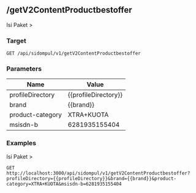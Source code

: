 ## /getV2ContentProductbestoffer
Isi Paket &gt;

### Target
```
GET /api/sidompul/v1/getV2ContentProductbestoffer
```

### Parameters
Name | Value
--- | ---
profileDirectory|{{profileDirectory}}
brand|{{brand}}
product-category|XTRA+KUOTA
msisdn-b|6281935155404



### Examples
Isi Paket &gt;
```
GET http://localhost:3000/api/sidompul/v1/getV2ContentProductbestoffer?profileDirectory={{profileDirectory}}&brand={{brand}}&product-category=XTRA+KUOTA&msisdn-b=6281935155404
```

